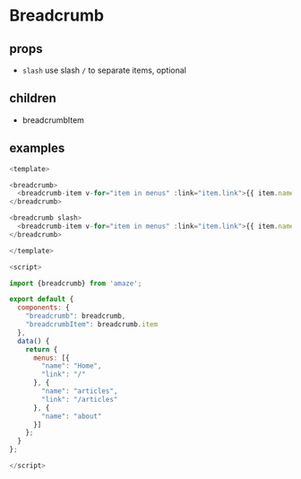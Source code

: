 # Breadcrumb

## props

+ `slash` use slash `/` to separate items, optional

## children

+ breadcrumbItem

## examples

```javascript
<template>

<breadcrumb>
  <breadcrumb-item v-for="item in menus" :link="item.link">{{ item.name }}</breadcrumb-item>
</breadcrumb>

<breadcrumb slash>
  <breadcrumb-item v-for="item in menus" :link="item.link">{{ item.name }}</breadcrumb-item>
</breadcrumb>

</template>

<script>

import {breadcrumb} from 'amaze';

export default {
  components: {
    "breadcrumb": breadcrumb,
    "breadcrumbItem": breadcrumb.item
  },
  data() {
    return {
      menus: [{
        "name": "Home",
        "link": "/"
      }, {
        "name": "articles",
        "link": "/articles"
      }, {
        "name": "about"
      }]
    };
  }
};

</script>
```
